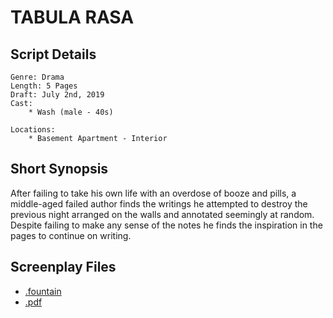 # TABULA RASA

## Script Details

```
Genre: Drama
Length: 5 Pages
Draft: July 2nd, 2019
Cast:
	* Wash (male - 40s)

Locations:
	* Basement Apartment - Interior
````

## Short Synopsis

After failing to take his own life with an overdose of booze and pills, a middle-aged failed author finds the writings he attempted to destroy the previous night arranged on the walls and annotated seemingly at random. Despite failing to make any sense of the notes he finds the inspiration in the pages to continue on writing.

## Screenplay Files

* [.fountain](./tabula_rasa.fountain)
* [.pdf](./tabula_rasa.pdf)

